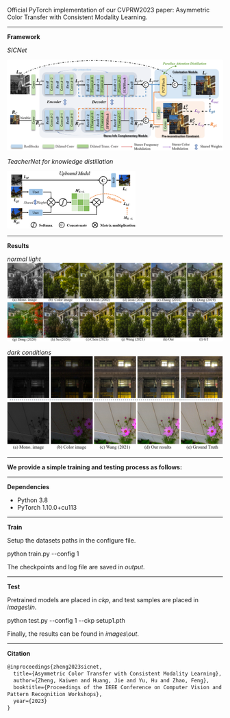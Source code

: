 Official PyTorch implementation of our CVPRW2023 paper: Asymmetric Color Transfer with Consistent Modality Learning.

-------------------------------------------------
**Framework**

*SICNet*

<img src="https://github.com/keviner1/imgs/blob/main/SICNet.png?raw=true" width="600px">

*TeacherNet for knowledge distillation*

<img src="https://github.com/keviner1/imgs/blob/main/SICNet-teacher.png?raw=true" width="300px">

-------------------------------------------------
**Results**

*normal light*
![show](https://github.com/keviner1/imgs/blob/main/SICNet-comp.png?raw=true)

*dark conditions*
![show](https://github.com/keviner1/imgs/blob/main/SICNet-dark.png?raw=true)

-------------------------------------------------
**We provide a simple training and testing process as follows:**

-------------------------------------------------
**Dependencies**
* Python 3.8
* PyTorch 1.10.0+cu113

-------------------------------------------------
**Train**

Setup the datasets paths in the configure file.

python train.py --config 1

The checkpoints and log file are saved in *output*.

-------------------------------------------------
**Test**

Pretrained models are placed in *ckp*, and test samples are placed in *images\in*.

python test.py --config 1 --ckp setup1.pth

Finally, the results can be found in *images\out*.

-------------------------------------------------
**Citation**

```
@inproceedings{zheng2023sicnet,
  title={Asymmetric Color Transfer with Consistent Modality Learning},
  author={Zheng, Kaiwen and Huang, Jie and Yu, Hu and Zhao, Feng},
  booktitle={Proceedings of the IEEE Conference on Computer Vision and Pattern Recognition Workshops},
  year={2023}
}
```



